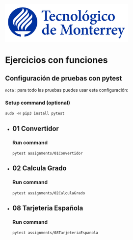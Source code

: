 ![Tec de Monterrey](images/logotecmty.png)
# Ejercicios con funciones

## Configuración de pruebas con **pytest**

`nota:` para todo las pruebas puedes usar esta configuración:
### Setup command (optional)
```
sudo -H pip3 install pytest
```

- ## 01 Convertidor
    ### Run command
    ```
    pytest assignments/01Convertidor
    ```

- ## 02 Calcula Grado
    ### Run command
    ```
    pytest assignments/02CalculaGrado
    ```

- ## 08 Tarjeteria Española
    ### Run command
    ```
    pytest assignments/08TarjeteriaEspanola
    ```

